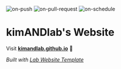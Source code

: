 
  ![on-push](../../actions/workflows/on-push.yaml/badge.svg)
  ![on-pull-request](../../actions/workflows/on-pull-request.yaml/badge.svg)
  ![on-schedule](../../actions/workflows/on-schedule.yaml/badge.svg)

  # kimANDlab's Website

  Visit **[kimandlab.github.io](https://kimandlab.github.io)** 🚀

  _Built with [Lab Website Template](https://greene-lab.gitbook.io/lab-website-template-docs)_
